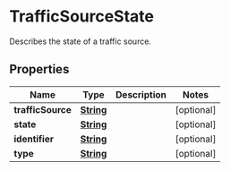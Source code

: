 

# TrafficSourceState

Describes the state of a traffic source.

## Properties

| Name | Type | Description | Notes |
|------------ | ------------- | ------------- | -------------|
|**trafficSource** | [**String**](String.md) |  |  [optional] |
|**state** | [**String**](String.md) |  |  [optional] |
|**identifier** | [**String**](String.md) |  |  [optional] |
|**type** | [**String**](String.md) |  |  [optional] |



